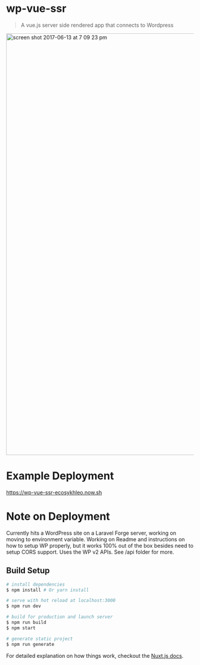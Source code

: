 
# wp-vue-ssr

> A vue.js server side rendered app that connects to Wordpress

<img width="1133" alt="screen shot 2017-06-13 at 7 09 23 pm" src="https://user-images.githubusercontent.com/914113/27108601-2a184758-506c-11e7-9b3a-828c2eb95dd9.png">


# Example Deployment
https://wp-vue-ssr-ecosykhleo.now.sh 

# Note on Deployment
Currently hits a WordPress site on a Laravel Forge server, working on moving to environment variable. Working on Readme and instructions on how to setup WP properly, but it works 100% out of the box besides need to setup CORS support. Uses the WP v2 APIs. See /api folder for more.

## Build Setup

``` bash
# install dependencies
$ npm install # Or yarn install

# serve with hot reload at localhost:3000
$ npm run dev

# build for production and launch server
$ npm run build
$ npm start

# generate static project
$ npm run generate
```

For detailed explanation on how things work, checkout the [Nuxt.js docs](https://github.com/nuxt/nuxt.js).

